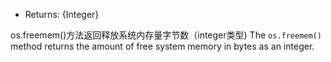 <!-- YAML
added: v0.3.3
-->

* Returns: {Integer}

os.freemem()方法返回释放系统内存量字节数（integer类型)
The `os.freemem()` method returns the amount of free system memory in bytes as
an integer.

